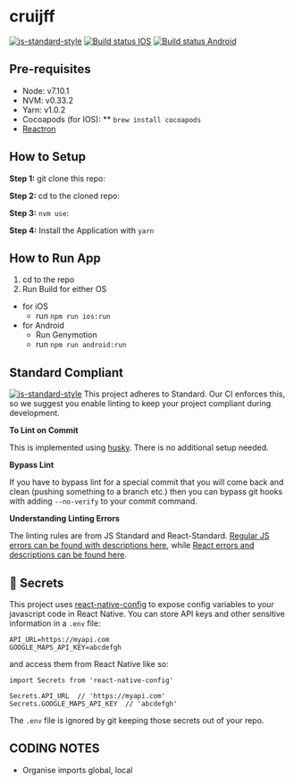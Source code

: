 #  cruijff
[![js-standard-style](https://img.shields.io/badge/code%20style-standard-brightgreen.svg?style=flat)](http://standardjs.com/) [![Build status IOS](https://build.mobile.azure.com/v0.1/apps/2b00396c-deef-4523-8dad-d63201f4aa8b/branches/master/badge)](https://mobile.azure.com)
[![Build status Android](https://build.mobile.azure.com/v0.1/apps/faccffcd-1960-4ceb-82c9-e822fbb78a7f/branches/master/badge)](https://mobile.azure.com)


## Pre-requisites
* Node: v7.10.1
* NVM: v0.33.2
* Yarn: v1.0.2
* Cocoapods (for IOS):
** `brew install cocoapods`
* [Reactron](https://github.com/infinitered/reactotron)


## How to Setup

**Step 1:** git clone this repo:

**Step 2:** cd to the cloned repo:

**Step 3:** `nvm use`:

**Step 4:** Install the Application with `yarn`


## How to Run App

1. cd to the repo
2. Run Build for either OS
  * for iOS
    * run `npm run ios:run`
  * for Android
    * Run Genymotion
    * run `npm run android:run`

## Standard Compliant

[![js-standard-style](https://cdn.rawgit.com/feross/standard/master/badge.svg)](https://github.com/feross/standard)
This project adheres to Standard.  Our CI enforces this, so we suggest you enable linting to keep your project compliant during development.

**To Lint on Commit**

This is implemented using [husky](https://github.com/typicode/husky). There is no additional setup needed.

**Bypass Lint**

If you have to bypass lint for a special commit that you will come back and clean (pushing something to a branch etc.) then you can bypass git hooks with adding `--no-verify` to your commit command.

**Understanding Linting Errors**

The linting rules are from JS Standard and React-Standard.  [Regular JS errors can be found with descriptions here](http://eslint.org/docs/rules/), while [React errors and descriptions can be found here](https://github.com/yannickcr/eslint-plugin-react).

## :closed_lock_with_key: Secrets

This project uses [react-native-config](https://github.com/luggit/react-native-config) to expose config variables to your javascript code in React Native. You can store API keys
and other sensitive information in a `.env` file:

```
API_URL=https://myapi.com
GOOGLE_MAPS_API_KEY=abcdefgh
```

and access them from React Native like so:

```
import Secrets from 'react-native-config'

Secrets.API_URL  // 'https://myapi.com'
Secrets.GOOGLE_MAPS_API_KEY  // 'abcdefgh'
```

The `.env` file is ignored by git keeping those secrets out of your repo.

## CODING NOTES

* Organise imports global, local
